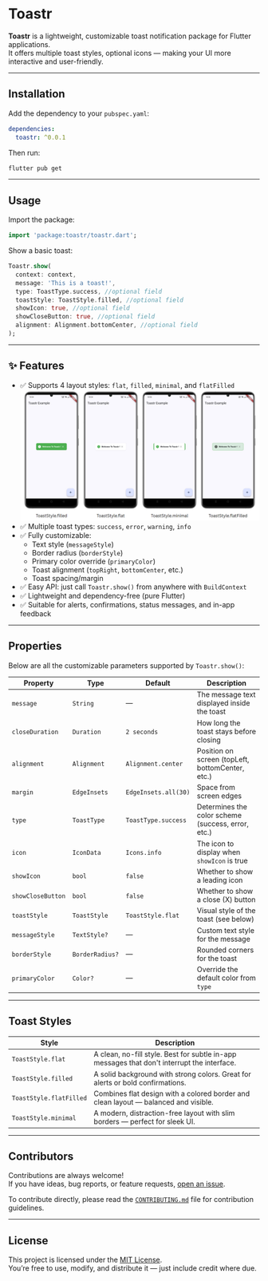 # Toastr

**Toastr** is a lightweight, customizable toast notification package for Flutter applications.  
It offers multiple toast styles, optional icons — making your UI more interactive and user-friendly.

---

## Installation

Add the dependency to your `pubspec.yaml`:

```yaml
dependencies:
  toastr: ^0.0.1
```

Then run:

```bash
flutter pub get
```

---

## Usage

Import the package:

```dart
import 'package:toastr/toastr.dart';
```

Show a basic toast:

```dart
Toastr.show(
  context: context,
  message: 'This is a toast!',
  type: ToastType.success, //optional field
  toastStyle: ToastStyle.filled, //optional field
  showIcon: true, //optional field
  showCloseButton: true, //optional field
  alignment: Alignment.bottomCenter, //optional field
);
```

---

## ✨ Features

- ✅ Supports 4 layout styles: `flat`, `filled`, `minimal`, and `flatFilled`  
  ![Styles](https://github.com/AaryanSharmaNeupane/toastr/blob/main/assets/Styles.png?raw=true)
- ✅ Multiple toast types: `success`, `error`, `warning`, `info`
- ✅ Fully customizable:
  - Text style (`messageStyle`)
  - Border radius (`borderStyle`)
  - Primary color override (`primaryColor`)
  - Toast alignment (`topRight`, `bottomCenter`, etc.)
  - Toast spacing/margin
- ✅ Easy API: just call `Toastr.show()` from anywhere with `BuildContext`
- ✅ Lightweight and dependency-free (pure Flutter)
- ✅ Suitable for alerts, confirmations, status messages, and in-app feedback

---

## Properties

Below are all the customizable parameters supported by `Toastr.show()`:

| Property          | Type            | Default              | Description                                        |
| ----------------- | --------------- | -------------------- | -------------------------------------------------- |
| `message`         | `String`        | —                    | The message text displayed inside the toast        |
| `closeDuration`   | `Duration`      | `2 seconds`          | How long the toast stays before closing            |
| `alignment`       | `Alignment`     | `Alignment.center`   | Position on screen (topLeft, bottomCenter, etc.)   |
| `margin`          | `EdgeInsets`    | `EdgeInsets.all(30)` | Space from screen edges                            |
| `type`            | `ToastType`     | `ToastType.success`  | Determines the color scheme (success, error, etc.) |
| `icon`            | `IconData`      | `Icons.info`         | The icon to display when `showIcon` is true        |
| `showIcon`        | `bool`          | `false`              | Whether to show a leading icon                     |
| `showCloseButton` | `bool`          | `false`              | Whether to show a close (X) button                 |
| `toastStyle`      | `ToastStyle`    | `ToastStyle.flat`    | Visual style of the toast (see below)              |
| `messageStyle`    | `TextStyle?`    | —                    | Custom text style for the message                  |
| `borderStyle`     | `BorderRadius?` | —                    | Rounded corners for the toast                      |
| `primaryColor`    | `Color?`        | —                    | Override the default color from `type`             |

---

## Toast Styles

| Style                   | Description                                                                                 |
| ----------------------- | ------------------------------------------------------------------------------------------- |
| `ToastStyle.flat`       | A clean, no-fill style. Best for subtle in-app messages that don't interrupt the interface. |
| `ToastStyle.filled`     | A solid background with strong colors. Great for alerts or bold confirmations.              |
| `ToastStyle.flatFilled` | Combines flat design with a colored border and clean layout — balanced and visible.         |
| `ToastStyle.minimal`    | A modern, distraction-free layout with slim borders — perfect for sleek UI.                 |

---

## Contributors

Contributions are always welcome!  
If you have ideas, bug reports, or feature requests, [open an issue](https://github.com/AaryanSharmaNeupane/toastr/issues).

To contribute directly, please read the [`CONTRIBUTING.md`](https://github.com/AaryanSharmaNeupane/toastr/blob/main/CONTRIBUTING.md) file for contribution guidelines.

---

## License

This project is licensed under the [MIT License](LICENSE).  
You’re free to use, modify, and distribute it — just include credit where due.
